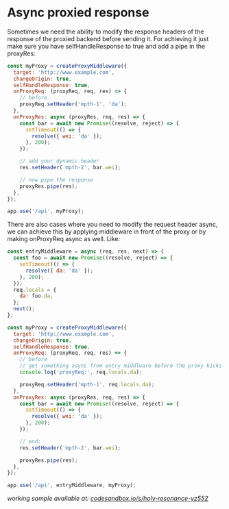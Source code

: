 # Async proxied response

Sometimes we need the ability to modify the response headers of the response of the proxied backend before sending it. For achieving it just make sure you have selfHandleResponse to true and add a pipe in the proxyRes:

```javascript
const myProxy = createProxyMiddleware({
  target: 'http://www.example.com',
  changeOrigin: true,
  selfHandleResponse: true,
  onProxyReq: (proxyReq, req, res) => {
    // before
    proxyReq.setHeader('mpth-1', 'da');
  },
  onProxyRes: async (proxyRes, req, res) => {
    const bar = await new Promise((resolve, reject) => {
      setTimeout(() => {
        resolve({ wei: 'da' });
      }, 200);
    });

    // add your dynamic header
    res.setHeader('mpth-2', bar.wei);

    // now pipe the response
    proxyRes.pipe(res);
  },
});

app.use('/api', myProxy);
```

There are also cases where you need to modify the request header async, we can achieve this by applying middleware in front of the proxy or by making onProxyReq async as well. Like:

```javascript
const entryMiddleware = async (req, res, next) => {
  const foo = await new Promise((resolve, reject) => {
    setTimeout(() => {
      resolve({ da: 'da' });
    }, 200);
  });
  req.locals = {
    da: foo.da,
  };
  next();
};

const myProxy = createProxyMiddleware({
  target: 'http://www.example.com',
  changeOrigin: true,
  selfHandleResponse: true,
  onProxyReq: (proxyReq, req, res) => {
    // before
    // get something async from entry middlware before the proxy kicks in
    console.log('proxyReq:', req.locals.da);

    proxyReq.setHeader('mpth-1', req.locals.da);
  },
  onProxyRes: async (proxyRes, req, res) => {
    const bar = await new Promise((resolve, reject) => {
      setTimeout(() => {
        resolve({ wei: 'da' });
      }, 200);
    });

    // end:
    res.setHeader('mpth-2', bar.wei);

    proxyRes.pipe(res);
  },
});

app.use('/api', entryMiddleware, myProxy);
```

_working sample available at: [codesandbox.io/s/holy-resonance-yz552](https://codesandbox.io/s/holy-resonance-yz552?file=/src/index.js)_
